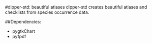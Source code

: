 #dipper-std: beautiful atlases
dipper-std creates beautiful atlases and checklists from species occurrence data.

##Dependencies:
* pygtkChart
* pyfpdf
